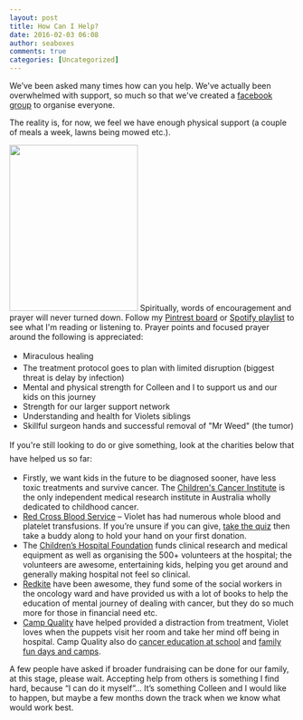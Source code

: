 ```yaml
---
layout: post
title: How Can I Help?
date: 2016-02-03 06:08
author: seaboxes
comments: true
categories: [Uncategorized]
---
```

We’ve been asked many times how can you help. We've actually been overwhelmed with support, so much so that we've created a <a href="https://www.facebook.com/groups/violethelp/">facebook group</a> to organise everyone.

The reality is, for now, we feel we have enough physical support (a couple of meals a week, lawns being mowed etc.).

<img class=" alignright" src="https://s-media-cache-ak0.pinimg.com/564x/6f/6d/81/6f6d81bb15a485d34e9f6779ceb44fad.jpg" alt="" width="227" height="293" /> Spiritually, words of encouragement and prayer will never turned down. Follow my <a href="https://www.pinterest.com/craigbox/my-god/">Pintrest board</a> or <a href="https://embed.spotify.com/?uri=spotify%3Auser%3Aseaboxes%3Aplaylist%3A598Fkv6zMTWZaZguLeweVz">Spotify playlist</a> to see what I'm reading or listening to. Prayer points and focused prayer around the following is appreciated:
<ul>
	<li><span style="line-height:1.7;">Miraculous healing</span></li>
	<li>The treatment protocol goes to plan with limited disruption (biggest threat is delay by infection)</li>
	<li>Mental and physical strength for Colleen and I to support us and our kids on this journey</li>
	<li>Strength for our larger support network</li>
	<li>Understanding and health for Violets siblings</li>
	<li>Skillful surgeon hands and successful removal of "Mr Weed" (the tumor)</li>
</ul>
<span style="line-height:1.7;">If you're still looking to do or give something, look at the charities below that have helped us so far:</span>
<ul>
	<li>Firstly, we want kids in the future to be diagnosed sooner, have less toxic treatments and survive cancer. The <a href="https://ccia.org.au/">Children's Cancer Institute</a> is the only independent medical research institute in Australia wholly dedicated to childhood cancer.</li>
	<li><a href="http://www.donateblood.com.au/">Red Cross Blood Service</a> – Violet has had numerous whole blood and platelet transfusions. If you’re unsure if you can give, <a href="http://www.donateblood.com.au/eligibility">take the quiz</a> then take a buddy along to hold your hand on your first donation.</li>
	<li>The <a href="http://www.childrens.org.au/who-we-are/">Children’s Hospital Foundation</a> funds clinical research and medical equipment as well as organising the 500+ volunteers at the hospital; the volunteers are awesome, entertaining kids, helping you get around and generally making hospital not feel so clinical.</li>
	<li><a href="http://www.redkite.org.au/">Redkite</a> have been awesome, they fund some of the social workers in the oncology ward and have provided us with a lot of books to help the education of mental journey of dealing with cancer, but they do so much more for those in financial need etc.</li>
	<li><a href="https://www.campquality.org.au/about-us">Camp Quality</a> have helped provided a distraction from treatment, Violet loves when the puppets visit her room and take her mind off being in hospital. Camp Quality also do <a href="https://www.campquality.org.au/how-we-help/find-a-program/puppet-show-kids?_type=at-school">cancer education at school</a> and <a href="https://www.campquality.org.au/how-we-help/find-a-program/?_type=away-from-it-all">family fun days and camps</a>.</li>
</ul>
A few people have asked if broader fundraising can be done for our family, at this stage, please wait. Accepting help from others is something I find hard, because “I can do it myself”… It’s something Colleen and I would like to happen, but maybe a few months down the track when we know what would work best.
